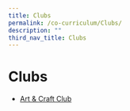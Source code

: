 ```yaml
---
title: Clubs
permalink: /co-curriculum/Clubs/
description: ""
third_nav_title: Clubs
---
```

# **Clubs**

* [Art & Craft Club](/co-curriculum/clubs/art-n-craft-club/)